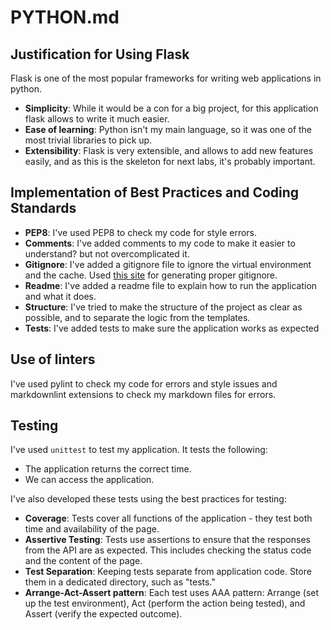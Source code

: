 # PYTHON.md

## Justification for Using Flask

Flask is one of the most popular frameworks for writing web applications in python.

- **Simplicity**: While it would be a con for a big project, for this application flask allows to write it much easier.
- **Ease of learning**: Python isn't my main language, so it was one of the most trivial libraries to pick up.
- **Extensibility**: Flask is very extensible, and allows to add new features easily, and as this is the skeleton for next labs, it's probably important.

## Implementation of Best Practices and Coding Standards

- **PEP8**: I've used PEP8 to check my code for style errors.
- **Comments**: I've added comments to my code to make it easier to understand? but not overcomplicated it.
- **Gitignore**: I've added a gitignore file to ignore the virtual environment and the cache. Used [this site](https://www.toptal.com/developers/gitignore) for generating proper gitignore.
- **Readme**: I've added a readme file to explain how to run the application and what it does.
- **Structure**: I've tried to make the structure of the project as clear as possible, and to separate the logic from the templates.
- **Tests**: I've added tests to make sure the application works as expected

## Use of linters

I've used pylint to check my code for errors and style issues and markdownlint extensions to check my markdown files for errors.

## Testing

I've used `unittest` to test my application. It tests the following:

- The application returns the correct time.
- We can access the application.

I've also developed these tests using the best practices for testing:

- **Coverage**: Tests cover all functions of the application - they test both time and availability of the page.
- **Assertive Testing**: Tests use assertions to ensure that the responses from the API are as expected. This includes checking the status code and the content of the page.
- **Test Separation**: Keeping tests separate from application code. Store them in a dedicated directory, such as "tests."
- **Arrange-Act-Assert pattern**: Each test uses AAA pattern: Arrange (set up the test environment), Act (perform the action being tested), and Assert (verify the expected outcome).
